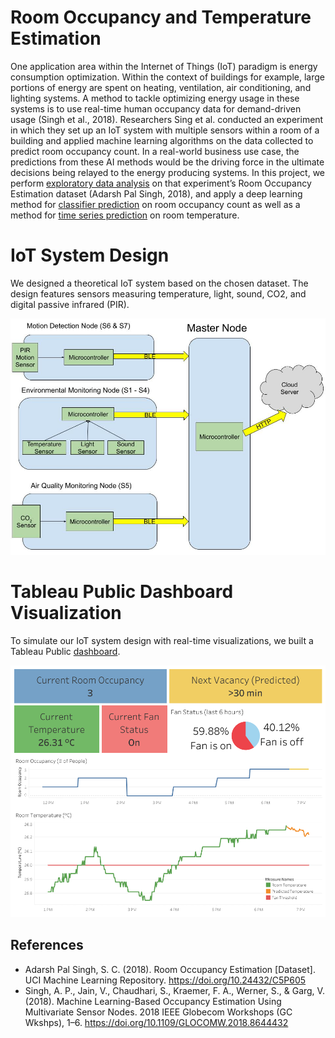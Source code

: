 # Room Occupancy and Temperature Estimation
One application area within the Internet of Things (IoT) paradigm is energy consumption optimization. Within the context of buildings for example, large portions of energy are spent on heating, ventilation, air conditioning, and lighting systems. A method to tackle optimizing energy usage in these systems is to use real-time human occupancy data for demand-driven usage (Singh et al., 2018). Researchers Sing et al. conducted an experiment in which they set up an IoT system with multiple sensors within a room of a building and applied machine learning algorithms on the data collected to predict room occupancy count. In a real-world business use case, the predictions from these AI methods would be the driving force in the ultimate decisions being relayed to the energy producing systems. In this project, we perform [exploratory data analysis](https://github.com/apmalinsky/AAI-530-IoT-FinalProject/blob/main/notebooks/eda-data-clean.ipynb) on that experiment’s Room Occupancy Estimation dataset (Adarsh Pal Singh, 2018), and apply a deep learning method for [classifier prediction](https://github.com/apmalinsky/AAI-530-IoT-FinalProject/blob/main/notebooks/classifier-pred.ipynb) on room occupancy count as well as a method for [time series prediction](https://github.com/apmalinsky/AAI-530-IoT-FinalProject/blob/main/notebooks/classifier-pred.ipynb) on room temperature.

# IoT System Design
We designed a theoretical IoT system based on the chosen dataset. The design features sensors measuring temperature, light, sound, CO2, and digital passive infrared (PIR).

![alt text](https://github.com/apmalinsky/AAI-530-IoT-FinalProject/blob/main/IoTSystemDesignDiagram.jpg)

# Tableau Public Dashboard Visualization
To simulate our IoT system design with real-time visualizations, we built a Tableau Public [dashboard](https://public.tableau.com/app/profile/alejandro.marchini/viz/AAI-530-Grp8/Dashboard1).

![alt text](https://github.com/apmalinsky/AAI-530-IoT-FinalProject/blob/main/TableauDashboardVisual.png)

## References
* Adarsh Pal Singh, S. C. (2018). Room Occupancy Estimation [Dataset]. UCI Machine Learning Repository. https://doi.org/10.24432/C5P605
* Singh, A. P., Jain, V., Chaudhari, S., Kraemer, F. A., Werner, S., & Garg, V. (2018). Machine Learning-Based Occupancy Estimation Using Multivariate Sensor Nodes. 2018 IEEE Globecom Workshops (GC Wkshps), 1–6. https://doi.org/10.1109/GLOCOMW.2018.8644432
